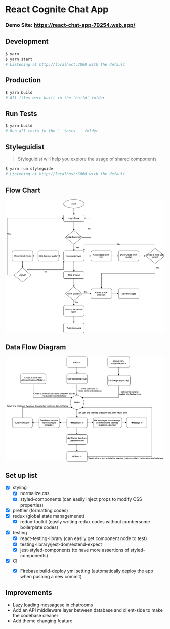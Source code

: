 # React Cognite Chat App
### Demo Site: https://react-chat-app-79254.web.app/

## Development
```bash
$ yarn
$ yarn start
# Listening at http://localhost:3000 with the default
```

## Production
```bash
$ yarn build
# All files were built in the `build` folder
```

## Run Tests
```bash
$ yarn build
# Run all tests in the `__tests__` folder
```

## Styleguidist
>Styleguidist will help you explore the usage of shared components
```bash
$ yarn run styleguide
# Listening at http://localhost:6060 with the default
```

## Flow Chart
![Flowchart](./images/flowchart.png)

## Data Flow Diagram
![data-flow-diagram](./images/data-flow-diagram.png)

## Set up list

- [x] styling
  - [x] normalize.css
  - [x] styled-components (can easily inject props to modify CSS properties)
- [x] prettier (formatting codes)
- [x] redux (global state managemenet)
  - [x] redux-toolkit (easily writing redux codes without cumbersome boilerplate codes)
- [x] testing
  - [x] react-testing-library (can easily get component node to test)
  - [x] testing-library/jest-dom/extend-expect 
  - [x] jest-styled-components (to have more assertions of styled-components)
- [x] CI
  - [x] Firebase build-deploy yml setting (automatically deploy the app when pushing a new commit)


## Improvements

- Lazy loading messagese in chatrooms
- Add an API middleware layer between database and client-side to make the codebase cleaner
- Add theme changing feature